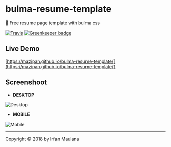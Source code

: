 # bulma-resume-template

💼 Free resume page template with bulma css

[![Travis](https://img.shields.io/travis/mazipan/bulma-resume-template.svg)](https://travis-ci.org/mazipan/bulma-resume-template) [![Greenkeeper badge](https://badges.greenkeeper.io/mazipan/bulma-resume-template.svg)](https://greenkeeper.io/)

## Live Demo

[https://mazipan.github.io/bulma-resume-template/](https://mazipan.github.io/bulma-resume-template/)

## Screenshoot

+ **DESKTOP**

![Desktop](https://raw.githubusercontent.com/mazipan/bulma-resume-template/master/screenshoot-desktop.png)

+ **MOBILE**

![Mobile](https://raw.githubusercontent.com/mazipan/bulma-resume-template/master/screenshoot-mobile.png)


-----

Copyright © 2018 by Irfan Maulana
